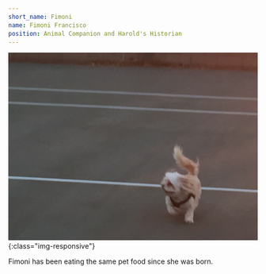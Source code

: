 ```yaml
---
short_name: Fimoni
name: Fimoni Francisco
position: Animal Companion and Harold's Historian
---
```


![image-title-here](/assets/img/IMG_2183.JPG){:class="img-responsive"}

Fimoni has been eating the same pet food since she was born. 